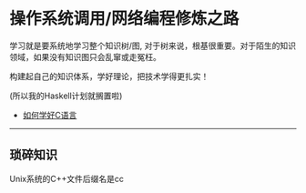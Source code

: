 # 操作系统调用/网络编程修炼之路

学习就是要系统地学习整个知识树/图, 对于树来说，根基很重要。对于陌生的知识领域，如果没有知识图只会乱窜或走冤枉。

构建起自己的知识体系，学好理论，把技术学得更扎实！

(所以我的Haskell计划就搁置啦)

- [如何学好C语言](https://coolshell.cn/articles/4102.html)

---

## 琐碎知识

Unix系统的C++文件后缀名是cc
